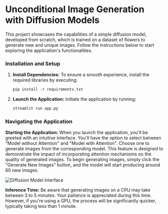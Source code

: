 # Unconditional Image Generation with Diffusion Models

This project showcases the capabilities of a simple diffusion model, developed from scratch, which is trained on a dataset of flowers to generate new and unique images. Follow the instructions below to start exploring the application's functionalities.

### Installation and Setup

1. **Install Dependencies:**
   To ensure a smooth experience, install the required libraries by executing:
    ```python
    pip install -r requirements.txt
    ```

2. **Launch the Application:**
   Initiate the application by running:
    ```python
    streamlit run app.py
    ```

### Navigating the Application

**Starting the Application:**
When you launch the application, you'll be greeted with an intuitive interface. You'll have the option to select between "Model without Attention" and "Model with Attention". Choose one to generate images from the corresponding model. This feature is designed to demonstrate the impact of incorporating attention mechanisms on the quality of generated images. To begin generating images, simply click the "Generate New Images" button, and the model will start producing around 60 new images.

![Diffusion Model Interface](https://github.com/himanshu-skid19/Unconditional-Image-Generation-Using-a-Diffusion-model/assets/114365148/8a8c2813-8609-40e9-b14b-038326dd76c0)

**Inference Time:**
Be aware that generating images on a CPU may take between 3 to 5 minutes. Your patience is appreciated during this time. However, if you're using a GPU, the process will be significantly quicker, typically taking less than 1 minute.
